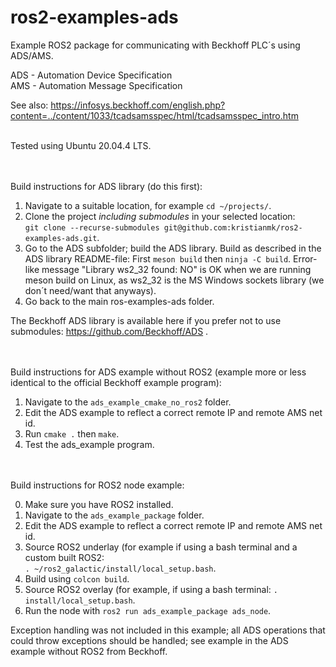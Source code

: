 # ros2-examples-ads
Example ROS2 package for communicating with Beckhoff PLC´s using ADS/AMS.

ADS - Automation Device Specification<br />
AMS - Automation Message Specification

See also:
https://infosys.beckhoff.com/english.php?content=../content/1033/tcadsamsspec/html/tcadsamsspec_intro.htm


<br />
Tested using Ubuntu 20.04.4 LTS.

<br /><br />
Build instructions for ADS library (do this first):

1. Navigate to a suitable location, for example `cd ~/projects/`.
2. Clone the project _including submodules_ in your selected location:
<br />`git clone --recurse-submodules git@github.com:kristianmk/ros2-examples-ads.git`.
3. Go to the ADS subfolder; build the ADS library. Build as described in the ADS library README-file: First `meson build` then `ninja -C build`. Error-like message "Library&nbsp;ws2_32&nbsp;found:&nbsp;NO" is OK when we are running meson build on Linux, as ws2_32 is the MS Windows sockets library (we don´t need/want that anyways).
4. Go back to the main ros-examples-ads folder.

The Beckhoff ADS library is available here if you prefer not to use submodules: https://github.com/Beckhoff/ADS .


<br /><br />
Build instructions for ADS example without ROS2 (example more or less identical to the official Beckhoff example program):

1. Navigate to the `ads_example_cmake_no_ros2` folder.
2. Edit the ADS example to reflect a correct remote IP and remote AMS net id.
3. Run `cmake .` then `make`.
4. Test the ads_example program.


<br /><br />
Build instructions for ROS2 node example:

0. Make sure you have ROS2 installed.
1. Navigate to the `ads_example_package` folder.
2. Edit the ADS example to reflect a correct remote IP and remote AMS net id.
3. Source ROS2 underlay (for example if using a bash terminal and a custom built ROS2: <br />`. ~/ros2_galactic/install/local_setup.bash`.
4. Build using `colcon build`.
5. Source ROS2 overlay (for example, if using a bash terminal: `. install/local_setup.bash`.
6. Run the node with `ros2 run ads_example_package ads_node`.

Exception handling was not included in this example; all ADS operations that could throw exceptions should be handled; see example in the ADS example without ROS2 from Beckhoff.

